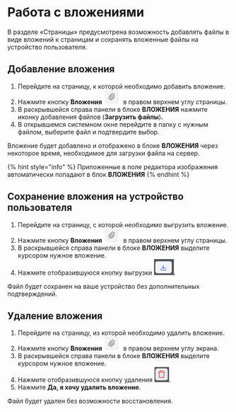 # Работа с вложениями

В разделе «Страницы» предусмотрена возможность добавлять файлы в виде вложений к страницам и сохранять вложенные файлы на устройство пользователя.

## Добавление вложения

1. Перейдите на страницу, к которой необходимо добавить вложение.
2. Нажмите кнопку **Вложения** <img src="../../../.gitbook/assets/изображение (3) (1) (1) (1) (1) (1).png" alt="" data-size="line"> в правом верхнем углу страницы.
3. В раскрывшейся справа панели в блоке **ВЛОЖЕНИЯ** нажмите иконку добавления файлов (**Загрузить файлы**)**.**
4. В открывшемся системном окне перейдите в папку с нужным файлом, выберите файл и подтвердите выбор.

Вложение будет добавлено и отображено в блоке **ВЛОЖЕНИЯ** через некоторое время, необходимое для загрузки файла на сервер.&#x20;

{% hint style="info" %}
Приложенные в поле редактора изображения автоматически попадают в блок **ВЛОЖЕНИЯ**
{% endhint %}

## Сохранение вложения на устройство пользователя

1. Перейдите на страницу, с которой необходимо выгрузить вложение.
2. Нажмите кнопку **Вложения** <img src="../../../.gitbook/assets/изображение (4) (1) (1) (1).png" alt="" data-size="line"> в правом верхнем углу страницы.
3. В раскрывшейся справа панели в блоке **ВЛОЖЕНИЯ** выделите курсором нужное вложение.
4. Нажмите отобразившуюся кнопку выгрузки <img src="../../../.gitbook/assets/изображение (83).png" alt="" data-size="line">.

Файл будет сохранен на ваше устройство без дополнительных подтверждений.&#x20;

## Удаление вложения

1. Перейдите на страницу, из которой необходимо удалить вложение.
2. Нажмите кнопку **Вложения** <img src="../../../.gitbook/assets/изображение (4) (1) (1) (1).png" alt="" data-size="line"> в правом верхнем углу экрана.
3. В раскрывшейся справа панели в блоке **ВЛОЖЕНИЯ** выделите курсором нужное вложение.
4. Нажмите отобразившуюся кнопку удаления <img src="../../../.gitbook/assets/изображение (3) (2) (1).png" alt="" data-size="line">.
5. Нажмите **Да, я хочу удалить вложение**.

Файл будет удален без возможности восстановления.
